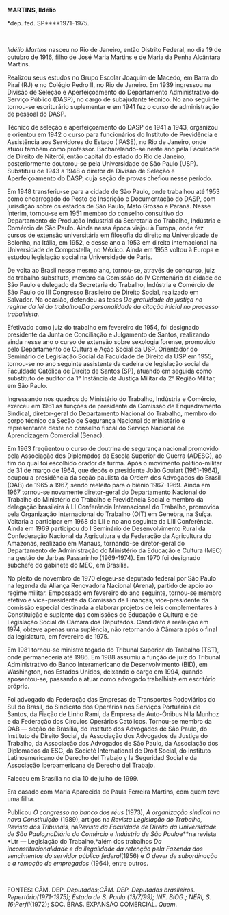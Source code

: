**MARTINS, Ildélio**

\*dep. fed. SP****1971-1975.

 

*Ildélio Martins* nasceu no Rio de Janeiro, então Distrito Federal, no
dia 19 de outubro de 1916, filho de José Maria Martins e de Maria da
Penha Alcântara Martins.

Realizou seus estudos no Grupo Escolar Joaquim de Macedo, em Barra do
Piraí (RJ) e no Colégio Pedro II, no Rio de Janeiro. Em 1939 ingressou
na Divisão de Seleção e Aperfeiçoamento do Departamento Administrativo
do Serviço Público (DASP), no cargo de subajudante técnico. No ano
seguinte tornou-se escriturário suplementar e em 1941 fez o curso de
administração de pessoal do DASP.

Técnico de seleção e aperfeiçoamento do DASP de 1941 a 1943, organizou e
orientou em 1942 o curso para funcionários do Instituto de Previdência e
Assistência aos Servidores do Estado (IPASE), no Rio de Janeiro, onde
atuou também como professor. Bacharelando-se neste ano pela Faculdade de
Direito de Niterói, então capital do estado do Rio de Janeiro,
posteriormente doutorou-se pela Universidade de São Paulo (USP).
Substituiu de 1943 a 1948 o diretor da Divisão de Seleção e
Aperfeiçoamento do DASP, cuja seção de provas chefiou nesse período.

Em 1948 transferiu-se para a cidade de São Paulo, onde trabalhou até
1953 como encarregado do Posto de Inscrição e Documentação do DASP, com
jurisdição sobre os estados de São Paulo, Mato Grosso e Paraná. Nesse
ínterim, tornou-se em 1951 membro do conselho consultivo do Departamento
de Produção Industrial da Secretaria do Trabalho, Indústria e Comércio
de São Paulo. Ainda nessa época viajou à Europa, onde fez cursos de
extensão universitária em filosofia do direito na Universidade de
Bolonha, na Itália, em 1952, e desse ano a 1953 em direito internacional
na Universidade de Compostella, no México. Ainda em 1953 voltou à Europa
e estudou legislação social na Universidade de Paris.

De volta ao Brasil nesse mesmo ano, tornou-se, através de concurso, juiz
do trabalho substituto, membro da Comissão do IV Centenário da cidade de
São Paulo e delegado da Secretaria do Trabalho, Indústria e Comércio de
São Paulo do III Congresso Brasileiro de Direito Social, realizado em
Salvador. Na ocasião, defendeu as teses *Da gratuidade da justiça no
regime da lei do trabalho*e*Da personalidade da citação inicial no
processo trabalhista.*

Efetivado como juiz do trabalho em fevereiro de 1954, foi designado
presidente da Junta de Conciliação e Julgamento de Santos, realizando
ainda nesse ano o curso de extensão sobre sexologia forense, promovido
pelo Departamento de Cultura e Ação Social da USP. Orientador do
Seminário de Legislação Social da Faculdade de Direito da USP em 1955,
tornou-se no ano seguinte assistente da cadeira de legislação social da
Faculdade Católica de Direito de Santos (SP), atuando em seguida como
substituto de auditor da 1ª Instância da Justiça Militar da 2ª Região
Militar, em São Paulo.

Ingressando nos quadros do Ministério do Trabalho, Indústria e Comércio,
exerceu em 1961 as funções de presidente da Comissão de Enquadramento
Sindical, diretor-geral do Departamento Nacional do Trabalho, membro do
corpo técnico da Seção de Segurança Nacional do ministério e
representante deste no conselho fiscal do Serviço Nacional de
Aprendizagem Comercial (Senac).

Em 1963 freqüentou o curso de doutrina de segurança nacional promovido
pela Associação dos Diplomados da Escola Superior de Guerra (ADESG), ao
fim do qual foi escolhido orador da turma. Após o movimento
político-militar de 31 de março de 1964, que depôs o presidente João
Goulart (1961-1964), ocupou a presidência da seção paulista da Ordem dos
Advogados do Brasil (OAB) de 1965 a 1967, sendo reeleito para o biênio
1967-1969. Ainda em 1967 tornou-se novamente diretor-geral do
Departamento Nacional do Trabalho do Ministério do Trabalho e
Previdência Social e membro da delegação brasileira à LI Conferência
Internacional do Trabalho, promovida pela Organização Internacional do
Trabalho (OIT) em Genebra, na Suíça. Voltaria a participar em 1968 da
LII e no ano seguinte da LIII Conferência. Ainda em 1969 participou do I
Seminário de Desenvolvimento Rural da Confederação Nacional da
Agricultura e da Federação da Agricultura do Amazonas, realizado em
Manaus, tornando-se diretor-geral do Departamento de Administração do
Ministério da Educação e Cultura (MEC) na gestão de Jarbas Passarinho
(1969-1974). Em 1970 foi designado subchefe do gabinete do MEC, em
Brasília.

No pleito de novembro de 1970 elegeu-se deputado federal por São Paulo
na legenda da Aliança Renovadora Nacional (Arena), partido de apoio ao
regime militar. Empossado em fevereiro do ano seguinte, tornou-se membro
efetivo e vice-presidente da Comissão de Finanças, vice-presidente da
comissão especial destinada a elaborar projetos de leis complementares à
Constituição e suplente das comissões de Educação e Cultura e de
Legislação Social da Câmara dos Deputados. Candidato à reeleição em
1974, obteve apenas uma suplência, não retornando à Câmara após o final
da legislatura, em fevereiro de 1975.

Em 1981 tornou-se ministro togado do Tribunal Superior do Trabalho
(TST), onde permaneceria até 1986. Em 1988 assumiu a função de juiz do
Tribunal Administrativo do Banco Interamericano de Desenvolvimento
(BID), em Washington, nos Estados Unidos, deixando o cargo em 1994,
quando aposentou-se, passando a atuar como advogado trabalhista em
escritório próprio.

Foi advogado da Federação das Empresas de Transportes Rodoviários do Sul
do Brasil, do Sindicato dos Operários nos Serviços Portuários de Santos,
da Fiação de Linho Rami, da Empresa de Auto-Ônibus Nila Munhoz e da
Federação dos Círculos Operários Católicos. Tornou-se membro da OAB —
seção de Brasília, do Instituto dos Advogados de São Paulo, do Instituto
de Direito Social, da Associação dos Advogados da Justiça do Trabalho,
da Associação dos Advogados de São Paulo, da Associação dos Diplomados
da ESG, da Societé International de Droit Social, do Instituto
Latinoamericano de Derecho del Trabajo y la Seguridad Social e da
Associação Iberoamericana de Derecho del Trabajo.

Faleceu em Brasília no dia 10 de julho de 1999.

Era casado com Maria Aparecida de Paula Ferreira Martins, com quem teve
uma filha.

Publicou *O congresso no banco dos réus* (1973), *A organização sindical
na nova Constituição* (1989), artigos na *Revista Legislação do
Trabalho, Revista dos Tribunais,* na*Revista da Faculdade de Direito da
Universidade de São Paulo,*no*Diário do Comércio e* *Indústria de São
Paulo*e**na revista *Ltr — Legislação do Trabalho,*além dos trabalhos
*Da* *inconstitucionalidade e da ilegalidade da retenção pela Fazenda
dos vencimentos do servidor público federal*(1956) e *O dever de
subordinação e a remoção de empregados* (1964), entre outros.

 

FONTES: CÂM. DEP. *Deputados*;**CÂM. DEP. *Deputados brasileiros.
Repertório*(1971-1975); *Estado de S. Paulo* (13/7/99); INF. BIOG.;
NÉRI, S*. 16*;*Perfil*(1972); SOC. BRAS. EXPANSÃO COMERCIAL. *Quem*.

 

 

